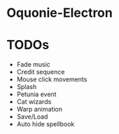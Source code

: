 # Oquonie-Electron

# TODOs

- Fade music
- Credit sequence
- Mouse click movements
- Splash
- Petunia event
- Cat wizards
- Warp animation
- Save/Load
- Auto hide spellbook